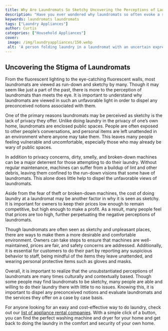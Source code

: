 ```yaml
---
title: Why Are Laundromats So Sketchy Uncovering the Perceptions of Laundromats
description: "Have you ever wondered why laundromats so often evoke a sense of uneasiness Learn more about the social perceptions surrounding them in this blog post as we explore the sketchy reputation of laundromats"
keywords: laundromats laundromats
tags: ["Laundry Appliances"]
author: Curtis
categories: ["Household Appliances"]
cover: 
 image: /img/laundryappliances/150.webp
 alt: 'A person folding laundry in a laundromat with an uncertain expression looking around them'
---
```

## Uncovering the Stigma of Laundromats
From the fluorescent lighting to the eye-catching fluorescent walls, most laundromats are viewed as run-down and sketchy by many. Though it may seem like just a part of the past, there is more to the perception of laundromats than meets the eye. It is important to understand why laundromats are viewed in such an unfavorable light in order to dispel any preconceived notions associated with them. 

One of the primary reasons laundromats may be perceived as sketchy is the lack of privacy they offer. Unlike doing laundry in the privacy of one’s own home, laundromats are enclosed public spaces. People are often exposed to other people’s conversations, and personal items are left unattended in an environment where anyone may take them. This leaves many people feeling vulnerable and uncomfortable, especially those who may already be wary of public spaces.

In addition to privacy concerns, dirty, smelly, and broken-down machines can be a major deterrent for those attempting to do their laundry. Without regular maintenance, machines can suffer from a buildup of lint and other debris, leaving them confined to the run-down visions that some have of laundromats. This alone does little help to dispel the unfavorable views of laundromats.

Aside from the fear of theft or broken-down machines, the cost of doing laundry at a laundromat may be another factor in why it is seen as sketchy. It is important for owners to keep their prices low enough to remain competitive, but high enough to make a profit. As a result, many people feel that prices are too high, further perpetuating the negative perceptions of laundromats.

Though laundromats are often seen as sketchy and unpleasant places, there are ways to make them a more desirable and comfortable environment. Owners can take steps to ensure that machines are well-maintained, prices are fair, and safety concerns are addressed. Additionally, it is essential for customers to do their part by reporting any suspicious behavior to staff, being mindful of the items they leave unattended, and wearing personal protective items such as gloves and masks.

Overall, it is important to realize that the unsubstantiated perceptions of laundromats are many times culturally and contextually based. Though some people may find laundromats to be sketchy, many people are able and willing to do their laundry there with little to no issues. Knowing this, it is important to dispel any preconceived notions and evaluate laundromats and the services they offer on a case by case basis.

For anyone looking for an easy and cost-effective way to do laundry, check out our [list of appliance rental companies](https://applianceauthority.ca/pages/appliance-rental). With a simple click of a button, you can find the perfect washing machine and dryer for your home and get back to doing the laundry in the comfort and security of your own home.
